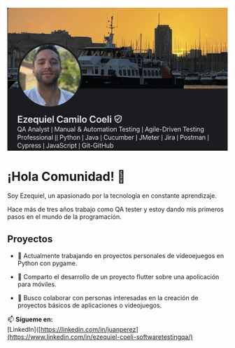 ![LinkedinProfile](images/InProfile.png)

# ¡Hola Comunidad! 👋
Soy Ezequiel, un apasionado por la tecnología en constante aprendizaje. 

Hace más de tres años trabajo como QA tester y estoy dando mis primeros pasos en el mundo de la programación.


## Proyectos
- 🔭 Actualmente trabajando en proyectos personales de videoejuegos en Python con pygame.
  
- 🌱 Comparto el desarrollo de un proyecto flutter sobre una apolicación para móviles.
  
- 👀 Busco colaborar con personas interesadas en la creación de proyectos básicos de aplicaciones o videojuegos.


📫 **Sígueme en:**  
[LinkedIn]([https://linkedin.com/in/juanperez](https://www.linkedin.com/in/ezequiel-coeli-softwaretestingqa/) 
